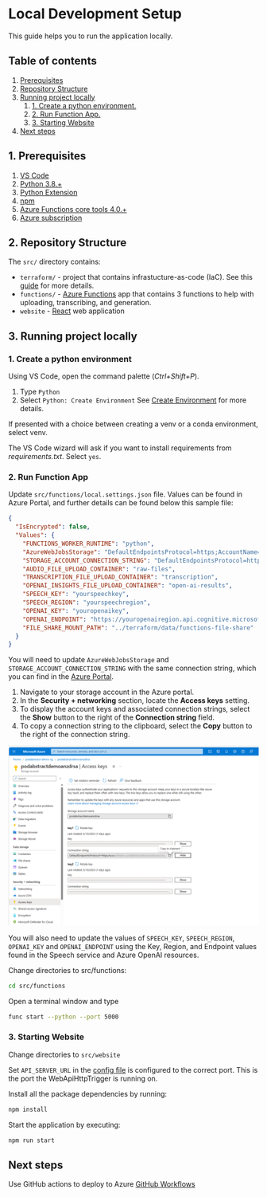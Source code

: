 # Local Development Setup

This guide helps you to run the application locally.

## Table of contents

1. [Prerequisites](#1-prerequisites)
2. [Repository Structure](#2-repository-structure)
3. [Running project locally](#3-running-project-locally)
   1. [1. Create a python environment.](#1-create-a-python-environment)
   2. [2. Run Function App.](#2-run-function-app)
   3. [3. Starting Website](#3-starting-website)
4. [Next steps](#next-steps)

## 1. Prerequisites

1. [VS Code](https://code.visualstudio.com/Download)
2. [Python 3.8.+](https://www.python.org/downloads/)
3. [Python Extension](https://marketplace.visualstudio.com/items?itemName=ms-python.python)
4. [npm](https://nodejs.org/en/download)
5. [Azure Functions core tools 4.0.+](https://github.com/Azure/azure-functions-core-tools)
6. [Azure subscription](https://portal.azure.com)

## 2. Repository Structure

The `src/` directory contains:

- `terraform/` - project that contains infrastucture-as-code (IaC). See this [guide](./1-infrastructure-deployment.md) for more details.
- `functions/` - [Azure Functions](https://learn.microsoft.com/en-us/azure/azure-functions/functions-overview) app that contains 3 functions to help with uploading, transcribing, and generation.
- `website` - [React](https://react.dev/) web application

## 3. Running project locally

### 1. Create a python environment

Using VS Code, open the command palette (_Ctrl+Shift+P_).

1. Type `Python`
2. Select `Python: Create Environment` See [Create Environment](https://code.visualstudio.com/docs/python/environments#_creating-environments) for more details.

If presented with a choice between creating a venv or a conda environment, select venv.

The VS Code wizard will ask if you want to install requirements from _requirements.txt_. Select `yes`.

### 2. Run Function App

Update `src/functions/local.settings.json` file. Values can be found in Azure Portal, and further details can be found below this sample file:

```json
{
  "IsEncrypted": false,
  "Values": {
    "FUNCTIONS_WORKER_RUNTIME": "python",
    "AzureWebJobsStorage": "DefaultEndpointsProtocol=https;AccountName=youraccountname;AccountKey=youraccountkey;EndpointSuffix=core.windows.net",
    "STORAGE_ACCOUNT_CONNECTION_STRING": "DefaultEndpointsProtocol=https;AccountName=youraccountname;AccountKey=youraccountkey;EndpointSuffix=core.windows.net",
    "AUDIO_FILE_UPLOAD_CONTAINER": "raw-files",
    "TRANSCRIPTION_FILE_UPLOAD_CONTAINER": "transcription",
    "OPENAI_INSIGHTS_FILE_UPLOAD_CONTAINER": "open-ai-results",
    "SPEECH_KEY": "yourspeechkey",
    "SPEECH_REGION": "yourspeechregion",
    "OPENAI_KEY": "youropenaikey",
    "OPENAI_ENDPOINT": "https://youropenairegion.api.cognitive.microsoft.com/",
    "FILE_SHARE_MOUNT_PATH": "../terraform/data/functions-file-share"
  }
}
```

You will need to update `AzureWebJobsStorage` and `STORAGE_ACCOUNT_CONNECTION_STRING` with the same connection string, which you can find in the [Azure Portal](https://portal.azure.com).

1. Navigate to your storage account in the Azure portal.
2. In the **Security + networking** section, locate the **Access keys** setting.
3. To display the account keys and associated connection strings, select the **Show** button to the right of the **Connection string** field.
4. To copy a connection string to the clipboard, select the **Copy** button to the right of the connection string.

![Azure Storage Account image](./media/portal-storage-connection-string.png)

You will also need to update the values of `SPEECH_KEY`, `SPEECH_REGION`, `OPENAI_KEY` and `OPENAI_ENDPOINT` using the Key, Region, and Endpoint values found in the Speech service and Azure OpenAI resources.

Change directories to src/functions:

```bash
cd src/functions
```

Open a terminal window and type

```bash
func start --python --port 5000
```

### 3. Starting Website

Change directories to `src/website`

Set `API_SERVER_URL` in the [config file](../src/website/src/core/config.js) is configured to the correct port. This is the port the WebApiHttpTrigger is running on.

Install all the package dependencies by running:

```bash
npm install
```

Start the application by executing:

```bash
npm run start
```

## Next steps

Use GitHub actions to deploy to Azure [GitHub Workflows](./3-github-workflows.md)
